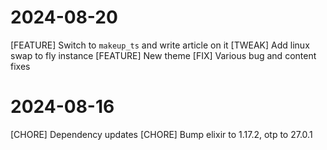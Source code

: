 # 2024-08-20

[FEATURE] Switch to `makeup_ts` and write article on it
[TWEAK] Add linux swap to fly instance
[FEATURE] New theme
[FIX] Various bug and content fixes

# 2024-08-16

[CHORE] Dependency updates
[CHORE] Bump elixir to 1.17.2, otp to 27.0.1

